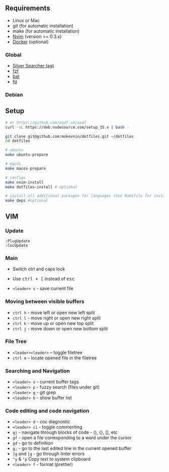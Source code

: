 ## Requirements

* Linux or Mac
* git (for automatic installation)
* make (for automatic installation)
* [Nvim](https://github.com/neovim/neovim/wiki/Installing-Neovim) (version >= 0.3.x)
* [Docker](https://www.docker.com/get-started) (optional)

### Global

* [Silver Searcher (ag)](https://github.com/ggreer/the_silver_searcher)
* [fzf](https://github.com/junegunn/fzf)
* [bat](https://github.com/sharkdp/bat)
* [fd](https://github.com/sharkdp/fd)

### Debian


## Setup

```sh
# or https://github.com/asdf-vm/asdf
curl -sL https://deb.nodesource.com/setup_15.x | bash -

git clone git@github.com:mokevnin/dotfiles.git ~/dotfiles 
cd dotfiles

# ubuntu
make ubuntu-prepare

# macos
make macos-prepare

# configs
make nvim-install
make dotfiles-install # optional

# install all additional packages for languages (See Makefile for install packages for some language)
make deps #optional
```

## VIM

### Update

```
:PlugUpdate
:CocUpdate
```

### Main

* Switch ctrl and caps lock
* Use <kbd>ctrl + [</kbd> instead of <kbd>esc</kdb>

* `<leader> s` - save current file

### Moving between visible buffers

* `ctrl h` - move left or open new left split
* `ctrl l` - move right or open new right split
* `ctrl k` - move up or open new top split
* `ctrl j` - move down or open new bottom split

### File Tree

* `<leader><leader>` – toggle filetree
* `ctrl m` – locate opened file in the filetree

### Searching and Navigation

* `<leader> o` - current buffer tags
* `<leader> p` - fuzzy search (files under git)
* `<leader> g` - git grep
* `<leader> b` - show buffer list

### Code editing and code navigation

* `<leader> d` - coc diagnostic
* `<leader> ci` - toggle commenting
* `gj` - navigate through blocks of code - (), {}, [], etс
* `gf` - open a file corresponding to a word under the cursor
* `gd` - go to definition
* `g;` - go to the last edited line in the current opened buffer
* `]g` and `[g` - go through linter errors
* `"y` & `"p` Copy text to system clipboard
* `<leader> f` - format (prettier)
